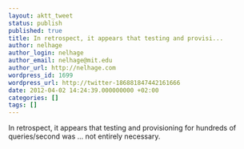 ```yaml
---
layout: aktt_tweet
status: publish
published: true
title: In retrospect, it appears that testing and provisi...
author: nelhage
author_login: nelhage
author_email: nelhage@mit.edu
author_url: http://nelhage.com
wordpress_id: 1699
wordpress_url: http://twitter-186881847442161666
date: 2012-04-02 14:24:39.000000000 +02:00
categories: []
tags: []
---
```

In retrospect, it appears that testing and provisioning for hundreds of queries&#47;second was ... not entirely necessary.
